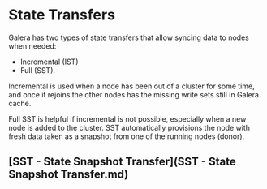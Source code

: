 # State Transfers

Galera has two types of state transfers that allow syncing data to nodes when needed: 

- Incremental (IST) 
- Full (SST). 

Incremental is used when a node has been out of a cluster for some time, and once it rejoins the other nodes has the missing write sets still in Galera cache. 

Full SST is helpful if incremental is not possible, especially when a new node is added to the cluster. SST automatically provisions the node with fresh data taken as a snapshot from one of the running nodes (donor).



## [SST - State Snapshot Transfer](SST - State Snapshot Transfer.md)